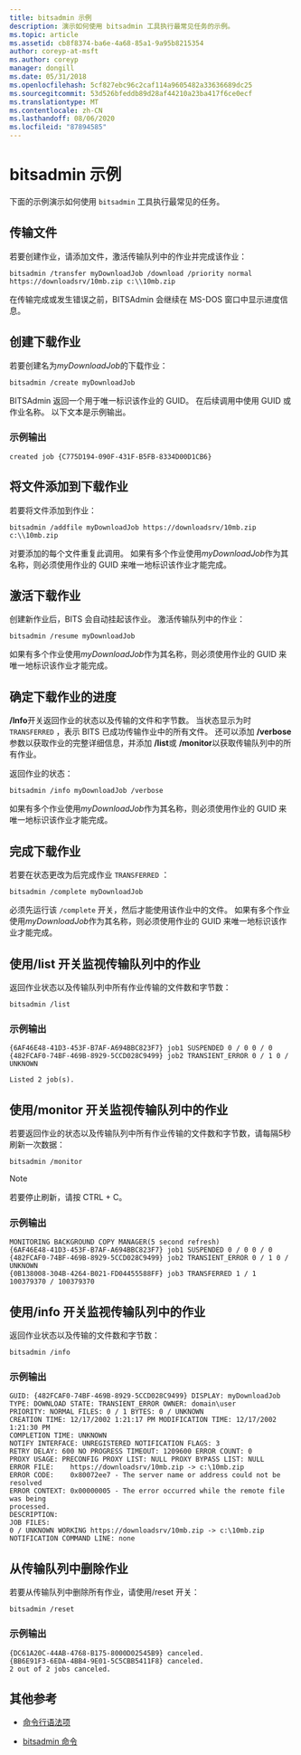 ```yaml
---
title: bitsadmin 示例
description: 演示如何使用 bitsadmin 工具执行最常见任务的示例。
ms.topic: article
ms.assetid: cb8f8374-ba6e-4a68-85a1-9a95b8215354
author: coreyp-at-msft
ms.author: coreyp
manager: dongill
ms.date: 05/31/2018
ms.openlocfilehash: 5cf827ebc96c2caf114a9605482a33636689dc25
ms.sourcegitcommit: 53d526bfeddb89d28af44210a23ba417f6ce0ecf
ms.translationtype: MT
ms.contentlocale: zh-CN
ms.lasthandoff: 08/06/2020
ms.locfileid: "87894585"
---
```

# <a name="bitsadmin-examples"></a>bitsadmin 示例

下面的示例演示如何使用 `bitsadmin` 工具执行最常见的任务。

## <a name="transfer-a-file"></a>传输文件

若要创建作业，请添加文件，激活传输队列中的作业并完成该作业：

`bitsadmin /transfer myDownloadJob /download /priority normal https://downloadsrv/10mb.zip c:\\10mb.zip`

在传输完成或发生错误之前，BITSAdmin 会继续在 MS-DOS 窗口中显示进度信息。

## <a name="create-a-download-job"></a>创建下载作业

若要创建名为*myDownloadJob*的下载作业：

```
bitsadmin /create myDownloadJob
```

BITSAdmin 返回一个用于唯一标识该作业的 GUID。 在后续调用中使用 GUID 或作业名称。 以下文本是示例输出。

### <a name="sample-output"></a>示例输出

`created job {C775D194-090F-431F-B5FB-8334D00D1CB6}`

## <a name="add-files-to-the-download-job"></a>将文件添加到下载作业

若要将文件添加到作业：

```
bitsadmin /addfile myDownloadJob https://downloadsrv/10mb.zip c:\\10mb.zip
```

对要添加的每个文件重复此调用。 如果有多个作业使用*myDownloadJob*作为其名称，则必须使用作业的 GUID 来唯一地标识该作业才能完成。

## <a name="activate-the-download-job"></a>激活下载作业

创建新作业后，BITS 会自动挂起该作业。 激活传输队列中的作业：

```
bitsadmin /resume myDownloadJob
```

如果有多个作业使用*myDownloadJob*作为其名称，则必须使用作业的 GUID 来唯一地标识该作业才能完成。

## <a name="determine-the-progress-of-the-download-job"></a>确定下载作业的进度

**/Info**开关返回作业的状态以及传输的文件和字节数。 当状态显示为时 `TRANSFERRED` ，表示 BITS 已成功传输作业中的所有文件。 还可以添加 **/verbose**参数以获取作业的完整详细信息，并添加 **/list**或 **/monitor**以获取传输队列中的所有作业。

返回作业的状态：

```
bitsadmin /info myDownloadJob /verbose
```

如果有多个作业使用*myDownloadJob*作为其名称，则必须使用作业的 GUID 来唯一地标识该作业才能完成。

## <a name="complete-the-download-job"></a>完成下载作业

若要在状态更改为后完成作业 `TRANSFERRED` ：

```
bitsadmin /complete myDownloadJob
```

必须先运行该 `/complete` 开关，然后才能使用该作业中的文件。 如果有多个作业使用*myDownloadJob*作为其名称，则必须使用作业的 GUID 来唯一地标识该作业才能完成。

## <a name="monitor-jobs-in-the-transfer-queue-using-the-list-switch"></a>使用/list 开关监视传输队列中的作业

返回作业状态以及传输队列中所有作业传输的文件数和字节数：

```
bitsadmin /list
```

### <a name="sample-output"></a>示例输出

```
{6AF46E48-41D3-453F-B7AF-A694BBC823F7} job1 SUSPENDED 0 / 0 0 / 0
{482FCAF0-74BF-469B-8929-5CCD028C9499} job2 TRANSIENT_ERROR 0 / 1 0 / UNKNOWN

Listed 2 job(s).
```

## <a name="monitor-jobs-in-the-transfer-queue-using-the-monitor-switch"></a>使用/monitor 开关监视传输队列中的作业

若要返回作业的状态以及传输队列中所有作业传输的文件数和字节数，请每隔5秒刷新一次数据：

```
bitsadmin /monitor
```

> [!NOTE]
> 若要停止刷新，请按 CTRL + C。

### <a name="sample-output"></a>示例输出

```
MONITORING BACKGROUND COPY MANAGER(5 second refresh)
{6AF46E48-41D3-453F-B7AF-A694BBC823F7} job1 SUSPENDED 0 / 0 0 / 0
{482FCAF0-74BF-469B-8929-5CCD028C9499} job2 TRANSIENT_ERROR 0 / 1 0 / UNKNOWN
{0B138008-304B-4264-B021-FD04455588FF} job3 TRANSFERRED 1 / 1 100379370 / 100379370
```

## <a name="monitor-jobs-in-the-transfer-queue-using-the-info-switch"></a>使用/info 开关监视传输队列中的作业

返回作业状态以及传输的文件数和字节数：

```
bitsadmin /info
```

### <a name="sample-output"></a>示例输出

```
GUID: {482FCAF0-74BF-469B-8929-5CCD028C9499} DISPLAY: myDownloadJob
TYPE: DOWNLOAD STATE: TRANSIENT_ERROR OWNER: domain\user
PRIORITY: NORMAL FILES: 0 / 1 BYTES: 0 / UNKNOWN
CREATION TIME: 12/17/2002 1:21:17 PM MODIFICATION TIME: 12/17/2002 1:21:30 PM
COMPLETION TIME: UNKNOWN
NOTIFY INTERFACE: UNREGISTERED NOTIFICATION FLAGS: 3
RETRY DELAY: 600 NO PROGRESS TIMEOUT: 1209600 ERROR COUNT: 0
PROXY USAGE: PRECONFIG PROXY LIST: NULL PROXY BYPASS LIST: NULL
ERROR FILE:    https://downloadsrv/10mb.zip -> c:\10mb.zip
ERROR CODE:    0x80072ee7 - The server name or address could not be resolved
ERROR CONTEXT: 0x00000005 - The error occurred while the remote file was being
processed.
DESCRIPTION:
JOB FILES:
0 / UNKNOWN WORKING https://downloadsrv/10mb.zip -> c:\10mb.zip
NOTIFICATION COMMAND LINE: none
```

## <a name="delete-jobs-from-the-transfer-queue"></a>从传输队列中删除作业

若要从传输队列中删除所有作业，请使用/reset 开关：

```
bitsadmin /reset
```

### <a name="sample-output"></a>示例输出

```
{DC61A20C-44AB-4768-B175-8000D02545B9} canceled.
{BB6E91F3-6EDA-4BB4-9E01-5C5CBB5411F8} canceled.
2 out of 2 jobs canceled.
```

## <a name="additional-references"></a>其他参考

- [命令行语法项](command-line-syntax-key.md)

- [bitsadmin 命令](bitsadmin.md)

